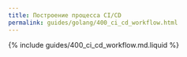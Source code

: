 ```yaml
---
title: Построение процесса CI/CD
permalink: guides/golang/400_ci_cd_workflow.html
---
```


{% include guides/400_ci_cd_workflow.md.liquid %}
